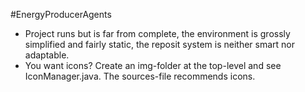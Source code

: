 #EnergyProducerAgents

- Project runs but is far from complete, the environment is grossly simplified and fairly static, the reposit system is neither smart nor adaptable.
- You want icons? Create an img-folder at the top-level and see IconManager.java. The sources-file recommends icons.